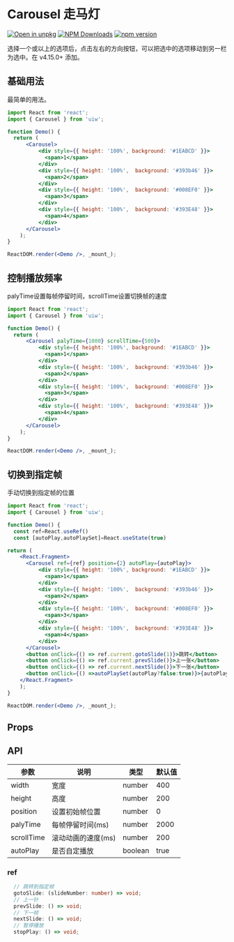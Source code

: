 Carousel 走马灯
===

[![Open in unpkg](https://img.shields.io/badge/Open%20in-unpkg-blue)](https://uiwjs.github.io/npm-unpkg/#/pkg/@uiw/react-carousel/file/README.md)
[![NPM Downloads](https://img.shields.io/npm/dm/@uiw/react-carousel.svg?style=flat)](https://www.npmjs.com/package/@uiw/react-carousel)
[![npm version](https://img.shields.io/npm/v/@uiw/react-carousel.svg?label=@uiw/react-carousel)](https://npmjs.com/@uiw/react-carousel)

选择一个或以上的选项后，点击左右的方向按钮，可以把选中的选项移动到另一栏为选中。在 v4.15.0+ 添加。

## 基础用法

最简单的用法。

<!--rehype:bgWhite=true&codeSandbox=true&codePen=true-->
```jsx
import React from 'react';
import { Carousel } from 'uiw';

function Demo() {
  return (
      <Carousel>
          <div style={{ height: '100%', background: '#1EABCD' }}>
            <span>1</span>
          </div>
          <div style={{ height: '100%',  background: '#393b46' }}>
            <span>2</span>
          </div>
          <div style={{ height: '100%',  background: '#008EF0' }}>
            <span>3</span>
          </div>
          <div style={{ height: '100%',  background: '#393E48' }}>
            <span>4</span>
          </div>
      </Carousel>
    );
}

ReactDOM.render(<Demo />, _mount_);
```

## 控制播放频率

palyTime设置每帧停留时间，scrollTime设置切换帧的速度

<!--rehype:bgWhite=true&codeSandbox=true&codePen=true-->
```jsx
import React from 'react';
import { Carousel } from 'uiw';

function Demo() {
  return (
      <Carousel palyTime={1000} scrollTime={500}>
          <div style={{ height: '100%', background: '#1EABCD' }}>
            <span>1</span>
          </div>
          <div style={{ height: '100%',  background: '#393b46' }}>
            <span>2</span>
          </div>
          <div style={{ height: '100%',  background: '#008EF0' }}>
            <span>3</span>
          </div>
          <div style={{ height: '100%',  background: '#393E48' }}>
            <span>4</span>
          </div>
      </Carousel>
    );
}

ReactDOM.render(<Demo />, _mount_);
```

## 切换到指定帧

手动切换到指定帧的位置

<!--rehype:bgWhite=true&codeSandbox=true&codePen=true-->
```jsx
import React from 'react';
import { Carousel } from 'uiw';

function Demo() {
  const ref=React.useRef()
  const [autoPlay,autoPlaySet]=React.useState(true)

return (
    <React.Fragment>
      <Carousel ref={ref} position={2} autoPlay={autoPlay}>
          <div style={{ height: '100%', background: '#1EABCD' }}>
            <span>1</span>
          </div>
          <div style={{ height: '100%',  background: '#393b46' }}>
            <span>2</span>
          </div>
          <div style={{ height: '100%',  background: '#008EF0' }}>
            <span>3</span>
          </div>
          <div style={{ height: '100%',  background: '#393E48' }}>
            <span>4</span>
          </div>
      </Carousel>
      <button onClick={() => ref.current.gotoSlide(1)}>跳转</button>
      <button onClick={() => ref.current.prevSlide()}>上一张</button>
      <button onClick={() => ref.current.nextSlide()}>下一张</button>
      <button onClick={() =>autoPlaySet(autoPlay?false:true)}>{autoPlay?'暂停':'开始'}</button>
    </React.Fragment>
    );
}

ReactDOM.render(<Demo />, _mount_);
```

## Props

## API

| 参数 | 说明 | 类型 | 默认值 |
|--------- |-------- |--------- |-------- |
| width | 宽度 | number | 400 |
| height | 高度 | number | 200 |
| position | 设置初始帧位置 | number | 0 |
| palyTime | 每帧停留时间(ms) | number | 2000 |
| scrollTime | 滚动动画的速度(ms) | number | 200 |
| autoPlay | 是否自定播放 | boolean | true |


### ref
```ts
  // 跳转到指定帧
  gotoSlide: (slideNumber: number) => void;
  // 上一针
  prevSlide: () => void;
  // 下一帧
  nextSlide: () => void;
  // 暂停播放
  stopPlay: () => void;
```


